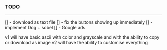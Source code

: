 ### TODO
---

[] - download as text file
[] - fix the buttons showing up immediately
[] - implement Dog + sobel
[] - Google ads


v1 will have basic ascii with color and grayscale and with the ability to copy or download as image
v2 will have the ability to customise everything
